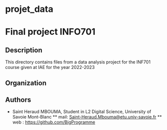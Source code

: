 # projet_data
# Final project INFO701

## Description

This directory contains files from a data analysis project for the INF701 course given at IAE for the year 2022-2023

## Organization

## Authors

* Saint Heraud MBOUMA, Student in L2 Digital Science, University of Savoie Mont-Blanc
** mail: Saint-Heraud.Mbouma@etu.univ-savoie.fr
** web : https://github.com/BigProgramme

